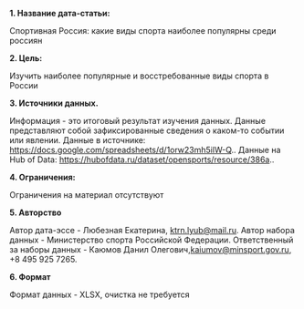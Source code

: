 **1. Название дата-статьи:**  

Спортивная Россия: какие виды спорта наиболее популярны среди россиян 

**2. Цель:** 

Изучить наиболее популярные и восстребованные виды спорта в России 

**3. Источники данных.** 

Информация - это итоговый результат изучения данных. Данные представляют собой зафиксированные сведения о каком-то событии или явлении. 
Данные в источнике: https://docs.google.com/spreadsheets/d/1orw23mh5ilW-Q.. 
Данные на Hub of Data: https://hubofdata.ru/dataset/opensports/resource/386a.. 

**4. Ограничения:**

Ограничения на материал отсутствуют 

**5. Авторство**

Автор дата-эссе - Любезная Екатерина, ktrn.lyub@mail.ru. Автор набора данных - Министерство спорта Российской Федерации. Ответственный за наборы данных - Каюмов Данил Олегович,kaiumov@minsport.gov.ru, +8 495 925 7265. 

**6. Формат**

Формат данных - XLSX, очистка не требуется

